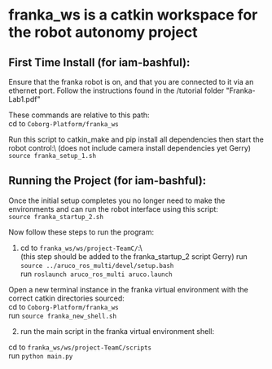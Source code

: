 franka_ws is a catkin workspace for the robot autonomy project
======

First Time Install (for iam-bashful):
------

Ensure that the franka robot is on, and that you are connected to it via an ethernet port. Follow the instructions found in the /tutorial folder "Franka-Lab1.pdf"

These commands are relative to this path:\
cd to `Coborg-Platform/franka_ws`

Run this script to catkin_make and pip install all dependencies then start the robot control:\ (does not include camera install dependencies yet Gerry)
`source franka_setup_1.sh`


Running the Project (for iam-bashful):
------

Once the initial setup completes you no longer need to make the environments and can run the robot interface using this script:\
`source franka_startup_2.sh` 

Now follow these steps to run the program:

1. cd to `franka_ws/ws/project-TeamC/`:\	
(this step should be added to the franka_startup_2 script Gerry)
run `source ../aruco_ros_multi/devel/setup.bash`\
run `roslaunch aruco_ros_multi aruco.launch`

Open a new terminal instance in the franka virtual environment with the correct catkin directories sourced:\
cd to `Coborg-Platform/franka_ws`\
run `source franka_new_shell.sh`

2. run the main script in the franka virtual environment shell:

cd to `franka_ws/ws/project-TeamC/scripts`\
run `python main.py`
